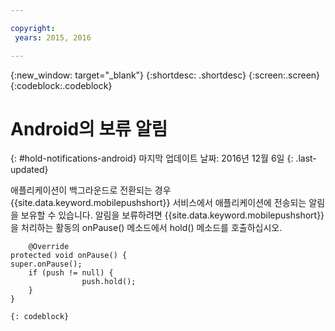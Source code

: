 ```yaml
---

copyright:
 years: 2015, 2016

---
```


{:new_window: target="_blank"}
{:shortdesc: .shortdesc}
{:screen:.screen}
{:codeblock:.codeblock}

# Android의 보류 알림
{: #hold-notifications-android}
마지막 업데이트 날짜: 2016년 12월 6일
{: .last-updated}

애플리케이션이 백그라운드로 전환되는 경우 {{site.data.keyword.mobilepushshort}} 서비스에서 애플리케이션에 전송되는 알림을 보유할 수 있습니다. 알림을 보류하려면 {{site.data.keyword.mobilepushshort}}을 처리하는 활동의 onPause() 메소드에서 hold() 메소드를 호출하십시오. 

```
	@Override
protected void onPause() {
super.onPause();
    if (push != null) {
                push.hold();
    }
} 
```
	{: codeblock}
